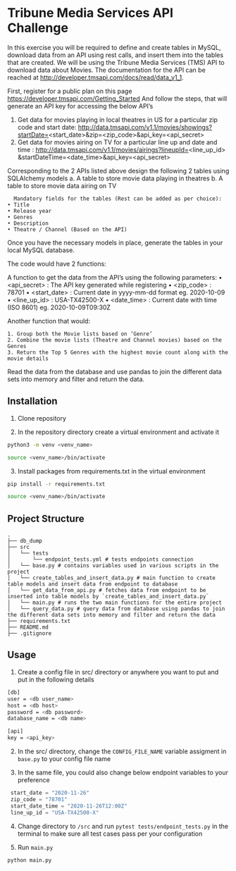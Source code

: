 # Tribune Media Services API Challenge

In this exercise you will be required to define and create tables in MySQL, download data from an API using rest calls, and insert them into the tables that are created. We will be using the Tribune Media Services (TMS) API to download data about Movies. The documentation for the API can be reached at http://developer.tmsapi.com/docs/read/data_v1_1.
 
First, register for a public plan on this page https://developer.tmsapi.com/Getting_Started
And follow the steps, that will generate an API key for accessing the below API’s
 
1. Get data for movies playing in local theatres in US for a particular zip code and start date:
http://data.tmsapi.com/v1.1/movies/showings?startDate=<start_date>&zip=<zip_code>&api_key=<api_secret>
2. Get data for movies airing on TV for a particular line up and date and time :
http://data.tmsapi.com/v1.1/movies/airings?lineupId=<line_up_id> &startDateTime=<date_time>&api_key=<api_secret>
 
Corresponding to the 2 APIs listed above design the following 2 tables using SQLAlchemy models
    a. A table to store movie data playing in theatres
    b. A table to store movie data airing on TV
 
      Mandatory fields for the tables (Rest can be added as per choice): 
    • Title
    • Release year
    • Genres
    • Description
    • Theatre / Channel (Based on the API)
 
Once you have the necessary models in place, generate the tables in your local MySQL database.
 
The code would have 2 functions:
 
A function to get the data from the API’s using the following parameters:
    • <api_secret>  : The API key generated while registering
    • <zip_code> : 78701
    • <start_date> : Current date in yyyy-mm-dd format eg. 2020-10-09
    • <line_up_id> : USA-TX42500-X
    • <date_time> : Current date with time (ISO 8601) eg. 2020-10-09T09:30Z
 
Another function that would:
 
    1. Group both the Movie lists based on ‘Genre’
    2. Combine the movie lists (Theatre and Channel movies) based on the Genres
    3. Return the Top 5 Genres with the highest movie count along with the movie details 
 
Read the data from the database and use pandas to join the different data sets into memory and filter and return the data.


## Installation

1. Clone repository

2. In the repository directory create a virtual environment and activate it

```bash
python3 -m venv <venv_name>
```
```bash
source <venv_name>/bin/activate
```
3. Install packages from requirements.txt in the virtual environment

```bash
pip install -r requirements.txt
```
```bash
source <venv_name>/bin/activate
```

## Project Structure
```
.
├── db_dump
├── src
│   └── tests
│       └── endpoint_tests.yml # tests endpoints connection
│   └── base.py # contains variables used in various scripts in the project
│   └── create_tables_and_insert_data.py # main function to create table models and insert data from endpoint to database
│   └── get_data_from_api.py # fetches data from endpoint to be inserted into table models by `create_tables_and_insert_data.py`
│   └── main.py # runs the two main functions for the entire project
│   └── query_data.py # query data from database using pandas to join the different data sets into memory and filter and return the data
├── requirements.txt
├── README.md
├── .gitignore
```

## Usage
1. Create a config file in src/ directory or anywhere you want to put and put in the following details
```bash
[db]
user = <db user_name>
host = <db host>
password = <db password>
database_name = <db name>

[api]
key = <api_key>
```
2. In the src/ directory, change the `CONFIG_FILE_NAME` variable assigment in `base.py` to your config file name

3. In the same file, you could also change below endpoint variables to your preference
```python
 start_date = "2020-11-26"
 zip_code = "78701"
 start_date_time = "2020-11-26T12:00Z"
 line_up_id = "USA-TX42500-X"
```

4. Change directory to `/src` and run `pytest tests/endpoint_tests.py` in the terminal to make sure all test cases pass per your configuration

5. Run `main.py`

```bash
python main.py
